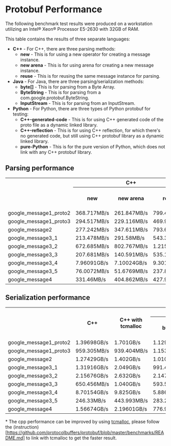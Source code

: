 # Protobuf Performance
The following benchmark test results were produced on a workstation utilizing an Intel® Xeon® Processor E5-2630 with 32GB of RAM.

This table contains the results of three separate languages:

* **C++** - For C++, there are three parsing methods:
	* **new** - This is for using a new operator for creating a message instance.
    * **new arena** - This is for using arena for creating a new message instance.
    * **reuse** - This is for reusing the same message instance for parsing.
* **Java** - For Java, there are three parsing/serialization methods:
	* **byte[]** - This is for parsing from a Byte Array.
    * **ByteString** - This is for parsing from a
    	com.google.protobuf.ByteString.
    * **InputStream** - This is for parsing from an InputStream.
* **Python** - For Python, there are three types of Python protobuf for testing:
	* **C++-generated-code** - This is for using C++ generated code of the
    	proto file as a dynamic linked library.
	* **C++-reflection** - This is for using C++ reflection, for which there's no
    	generated code, but still using C++ protobuf library as a dynamic linked
        library.
	* **pure-Python** - This is for the pure version of Python, which does not link with
    	any C++ protobuf library.

## Parsing performance

<table>
<tbody><tr>
<th rowspan="2"> </th>
<th colspan="3" rowspan="1">C++</th>
<th colspan="3" rowspan="1">C++ with tcmalloc</th>
<th colspan="3" rowspan="1">java</th>
<th colspan="3" rowspan="1">python</th>
</tr>
<tr>
<th colspan="1">new</th>
<th colspan="1">new arena</th>
<th colspan="1">reuse</th>
<th colspan="1">new</th>
<th colspan="1">new arena</th>
<th colspan="1">reuse</th>
<th colspan="1">byte[]</th>
<th colspan="1">ByteString</th>
<th colspan="1">InputStream</th>
<th colspan="1">C++-generated-code</th>
<th colspan="1">C++-reflection</th>
<th colspan="1">pure-Python</th>
</tr>
<tr>
<td>google_message1_proto2</td>
<td>368.717MB/s</td>
<td>261.847MB/s</td>
<td>799.403MB/s</td>
<td>645.183MB/s</td>
<td>441.023MB/s</td>
<td>1.122GB/s</td>
<td>425.437MB/s</td>
<td>425.937MB/s</td>
<td>251.018MB/s</td>
<td>82.8314MB/s</td>
<td>47.6763MB/s</td>
<td>3.76299MB/s</td>
</tr>
<tr>
<td>google_message1_proto3</td>
<td>294.517MB/s</td>
<td>229.116MB/s</td>
<td>469.982MB/s</td>
<td>434.510MB/s</td>
<td>394.701MB/s</td>
<td>591.931MB/s</td>
<td>357.597MB/s</td>
<td>378.568MB/s</td>
<td>221.676MB/s</td>
<td>82.0498MB/s</td>
<td>39.9467MB/s</td>
<td>3.77751MB/s</td>
</tr>
<tr>
<td>google_message2</td>
<td>277.242MB/s</td>
<td>347.611MB/s</td>
<td>793.67MB/s</td>
<td>503.721MB/s</td>
<td>596.333MB/s</td>
<td>922.533MB/s</td>
<td>416.778MB/s</td>
<td>419.543MB/s</td>
<td>367.145MB/s</td>
<td>241.46MB/s</td>
<td>71.5723MB/s</td>
<td>2.73538MB/s</td>
</tr>
<tr>
<td>google_message3_1</td>
<td>213.478MB/s</td>
<td>291.58MB/s</td>
<td>543.398MB/s</td>
<td>539.704MB/s</td>
<td>717.300MB/s</td>
<td>927.333MB/s</td>
<td>684.241MB/s</td>
<td>704.47MB/s</td>
<td>648.624MB/s</td>
<td>209.036MB/s</td>
<td>142.356MB/s</td>
<td>15.3324MB/s</td>
</tr>
<tr>
<td>google_message3_2</td>
<td>672.685MB/s</td>
<td>802.767MB/s</td>
<td>1.21505GB/s</td>
<td>985.790MB/s</td>
<td>1.136GB/s</td>
<td>1.367GB/s</td>
<td>1.54439GB/s</td>
<td>1.60603GB/s</td>
<td>1.33443GB/s</td>
<td>573.835MB/s</td>
<td>314.33MB/s</td>
<td>15.0169MB/s</td>
</tr>
<tr>
<td>google_message3_3</td>
<td>207.681MB/s</td>
<td>140.591MB/s</td>
<td>535.181MB/s</td>
<td>369.743MB/s</td>
<td>262.301MB/s</td>
<td>556.644MB/s</td>
<td>279.385MB/s</td>
<td>304.853MB/s</td>
<td>107.575MB/s</td>
<td>32.248MB/s</td>
<td>26.1431MB/s</td>
<td>2.63541MB/s</td>
</tr>
<tr>
<td>google_message3_4</td>
<td>7.96091GB/s</td>
<td>7.10024GB/s</td>
<td>9.3013GB/s</td>
<td>8.518GB/s</td>
<td>8.171GB/s</td>
<td>9.917GB/s</td>
<td>5.78006GB/s</td>
<td>5.85198GB/s</td>
<td>4.62609GB/s</td>
<td>2.49631GB/s</td>
<td>2.35442GB/s</td>
<td>802.061MB/s</td>
</tr>
<tr>
<td>google_message3_5</td>
<td>76.0072MB/s</td>
<td>51.6769MB/s</td>
<td>237.856MB/s</td>
<td>178.495MB/s</td>
<td>111.751MB/s</td>
<td>329.569MB/s</td>
<td>121.038MB/s</td>
<td>132.866MB/s</td>
<td>36.9197MB/s</td>
<td>10.3962MB/s</td>
<td>8.84659MB/s</td>
<td>1.25203MB/s</td>
</tr>
<tr>
<td>google_message4</td>
<td>331.46MB/s</td>
<td>404.862MB/s</td>
<td>427.99MB/s</td>
<td>589.887MB/s</td>
<td>720.367MB/s</td>
<td>705.373MB/s</td>
<td>606.228MB/s</td>
<td>589.13MB/s</td>
<td>530.692MB/s</td>
<td>305.543MB/s</td>
<td>174.834MB/s</td>
<td>7.86485MB/s</td>
</tr>
</tbody></table>

## Serialization performance

<table>
<tbody><tr>
<th rowspan="2"> </th>
<th colspan="1" rowspan="2">C++</th>
<th colspan="1" rowspan="2">C++ with tcmalloc</th>
<th colspan="3" rowspan="1">java</th>
<th colspan="3" rowspan="1">python</th>
</tr>
<tr>
<th colspan="1">byte[]</th>
<th colspan="1">ByteString</th>
<th colspan="1">InputStream</th>
<th colspan="1">C++-generated-code</th>
<th colspan="1">C++-reflection</th>
<th colspan="1">pure-Python</th>
</tr>
<tr>
<td>google_message1_proto2</td>
<td>1.39698GB/s</td>
<td>1.701GB/s</td>
<td>1.12915GB/s</td>
<td>1.13589GB/s</td>
<td>758.609MB/s</td>
<td>260.911MB/s</td>
<td>58.4815MB/s</td>
<td>5.77824MB/s</td>
</tr>
<tr>
<td>google_message1_proto3</td>
<td>959.305MB/s</td>
<td>939.404MB/s</td>
<td>1.15372GB/s</td>
<td>1.07824GB/s</td>
<td>802.337MB/s</td>
<td>239.4MB/s</td>
<td>33.6336MB/s</td>
<td>5.80524MB/s</td>
</tr>
<tr>
<td>google_message2</td>
<td>1.27429GB/s</td>
<td>1.402GB/s</td>
<td>1.01039GB/s</td>
<td>1022.99MB/s</td>
<td>798.736MB/s</td>
<td>996.755MB/s</td>
<td>57.9601MB/s</td>
<td>4.09246MB/s</td>
</tr>
<tr>
<td>google_message3_1</td>
<td>1.31916GB/s</td>
<td>2.049GB/s</td>
<td>991.496MB/s</td>
<td>860.332MB/s</td>
<td>662.88MB/s</td>
<td>1.48625GB/s</td>
<td>421.287MB/s</td>
<td>18.002MB/s</td>
</tr>
<tr>
<td>google_message3_2</td>
<td>2.15676GB/s</td>
<td>2.632GB/s</td>
<td>2.14736GB/s</td>
<td>2.08136GB/s</td>
<td>1.55997GB/s</td>
<td>2.39597GB/s</td>
<td>326.777MB/s</td>
<td>16.0527MB/s</td>
</tr>
<tr>
<td>google_message3_3</td>
<td>650.456MB/s</td>
<td>1.040GB/s</td>
<td>593.52MB/s</td>
<td>580.667MB/s</td>
<td>346.839MB/s</td>
<td>123.978MB/s</td>
<td>35.893MB/s</td>
<td>2.32834MB/s</td>
</tr>
<tr>
<td>google_message3_4</td>
<td>8.70154GB/s</td>
<td>9.825GB/s</td>
<td>5.88645GB/s</td>
<td>5.93946GB/s</td>
<td>2.44388GB/s</td>
<td>5.9241GB/s</td>
<td>4.05837GB/s</td>
<td>876.87MB/s</td>
</tr>
<tr>
<td>google_message3_5</td>
<td>246.33MB/s</td>
<td>443.993MB/s</td>
<td>283.278MB/s</td>
<td>259.167MB/s</td>
<td>206.37MB/s</td>
<td>37.0285MB/s</td>
<td>12.2228MB/s</td>
<td>1.1979MB/s</td>
</tr>
<tr>
<td>google_message4</td>
<td>1.56674GB/s</td>
<td>2.19601GB/s</td>
<td>776.907MB/s</td>
<td>770.707MB/s</td>
<td>702.931MB/s</td>
<td>1.49623GB/s</td>
<td>205.116MB/s</td>
<td>8.93428MB/s</td>
</tr>
</tbody></table>

\* The cpp performance can be improved by using [tcmalloc](https://gperftools.github.io/gperftools/tcmalloc.html), please follow the (instruction)[https://github.com/protocolbuffers/protobuf/blob/master/benchmarks/README.md] to link with tcmalloc to get the faster result.
